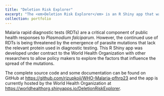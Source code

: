 ```yaml
---
title: "Deletion Risk Explorer"
excerpt: "The <em>Deletion Risk Explorer</em> is an R Shiny app that was developed for the World Health Organization to allow policy makers to explore how countries may be at risk of rapid diagnostic test failures based policy and environmental changes.<br /><br /><img src='/images/deletion-risk.png'>"
collection: portfolio
---
```


Malaria rapid diagnostic tests (RDTs) are a critical component of public health responses to <em>Plasmodium falciparum</em>. However, the continued use of RDTs is being threatened by the emergence of parasite mutations that lack the relevant protein used in diagnostic testing. This R Shiny app was developed under contract to the World Health Organization with other researchers to allow policy makers to explore the factors that influence the spread of the mutations.

The complete source code and some documentation can be found on GitHub at https://github.com/rjzupkoii/WHO-Malaria-pfhrp23 and the app is currently hosted by the World Health Organization at https://worldhealthorg.shinyapps.io/DeletionRiskExplorer.
